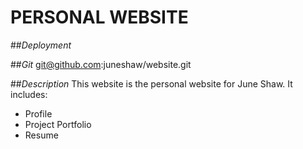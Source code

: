 # PERSONAL WEBSITE
##_Deployment_


##_Git_
git@github.com:juneshaw/website.git

##_Description_
This website is the personal website for June Shaw.  It includes:
* Profile
* Project Portfolio
* Resume
